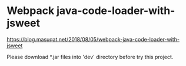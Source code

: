 # Webpack java-code-loader-with-jsweet

https://blog.masuqat.net/2018/08/05/webpack-java-code-loader-with-jsweet

Please download *.jar files into 'dev' directory before try this project.